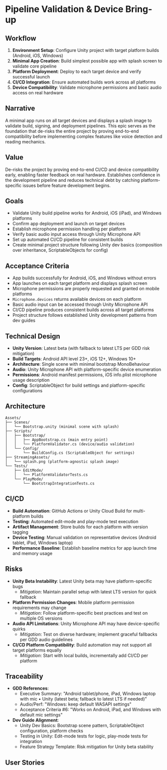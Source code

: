 # Pipeline Validation & Device Bring-up

## Workflow

1. **Environment Setup**: Configure Unity project with target platform builds (Android, iOS, Windows)
2. **Minimal App Creation**: Build simplest possible app with splash screen to validate core pipeline
3. **Platform Deployment**: Deploy to each target device and verify successful launch
4. **CI/CD Integration**: Ensure automated builds work across all platforms
5. **Device Compatibility**: Validate microphone permissions and basic audio access on real hardware

## Narrative

A minimal app runs on all target devices and displays a splash image to validate build, signing, and deployment pipelines. This epic serves as the foundation that de-risks the entire project by proving end-to-end compatibility before implementing complex features like voice detection and reading mechanics.

## Value

De-risks the project by proving end-to-end CI/CD and device compatibility early, enabling faster feedback on real hardware. Establishes confidence in the development pipeline and reduces technical debt by catching platform-specific issues before feature development begins.

## Goals

- Validate Unity build pipeline works for Android, iOS (iPad), and Windows platforms
- Confirm app deployment and launch on target devices  
- Establish microphone permission handling per platform
- Verify basic audio input access through Unity Microphone API
- Set up automated CI/CD pipeline for consistent builds
- Create minimal project structure following Unity dev basics (composition over inheritance, ScriptableObjects for config)

## Acceptance Criteria

- App builds successfully for Android, iOS, and Windows without errors
- App launches on each target platform and displays splash screen
- Microphone permissions are properly requested and granted on mobile platforms
- `Microphone.devices` returns available devices on each platform
- Basic audio input can be accessed through Unity Microphone API
- CI/CD pipeline produces consistent builds across all target platforms
- Project structure follows established Unity development patterns from dev guides

## Technical Design

- **Unity Version**: Latest beta (with fallback to latest LTS per GDD risk mitigation)
- **Build Targets**: Android API level 23+, iOS 12+, Windows 10+
- **Architecture**: Single scene with minimal bootstrap MonoBehaviour
- **Audio**: Unity Microphone API with platform-specific device enumeration
- **Permissions**: Android manifest permissions, iOS info.plist microphone usage description
- **Config**: ScriptableObject for build settings and platform-specific configurations

## Architecture

```
Assets/
├── Scenes/
│   └── Bootstrap.unity (minimal scene with splash)
├── Scripts/
│   ├── Bootstrap/
│   │   ├── AppBootstrap.cs (main entry point)
│   │   └── PlatformValidator.cs (device/audio validation)
│   └── Config/
│       └── BuildConfig.cs (ScriptableObject for settings)
├── StreamingAssets/
│   └── splash.png (platform-agnostic splash image)
└── Tests/
    ├── EditMode/
    │   └── PlatformValidatorTests.cs
    └── PlayMode/
        └── BootstrapIntegrationTests.cs
```

## CI/CD

- **Build Automation**: GitHub Actions or Unity Cloud Build for multi-platform builds
- **Testing**: Automated edit-mode and play-mode test execution
- **Artifact Management**: Store builds for each platform with version tagging
- **Device Testing**: Manual validation on representative devices (Android tablet, iPad, Windows laptop)
- **Performance Baseline**: Establish baseline metrics for app launch time and memory usage

## Risks

- **Unity Beta Instability**: Latest Unity beta may have platform-specific bugs
  - *Mitigation*: Maintain parallel setup with latest LTS version for quick fallback
- **Platform Permission Changes**: Mobile platform permission requirements may change
  - *Mitigation*: Follow platform-specific best practices and test on multiple OS versions
- **Audio API Limitations**: Unity Microphone API may have device-specific quirks
  - *Mitigation*: Test on diverse hardware; implement graceful fallbacks per GDD audio guidelines
- **CI/CD Platform Compatibility**: Build automation may not support all target platforms equally
  - *Mitigation*: Start with local builds, incrementally add CI/CD per platform

## Traceability

- **GDD References**: 
  - Executive Summary: "Android tablet/phone, iPad, Windows laptop with mic • Unity (latest beta; fallback to latest LTS if needed)"
  - Audio/Perf: "Windows: keep default WASAPI settings"
  - Acceptance Criteria #6: "Works on Android, iPad, and Windows with default mic settings"
- **Dev Guide Alignment**:
  - Unity Dev Basics: Bootstrap scene pattern, ScriptableObject configuration, platform checks
  - Testing in Unity: Edit-mode tests for logic, play-mode tests for integration
  - Feature Strategy Template: Risk mitigation for Unity beta stability

## User Stories
